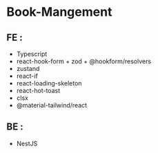# Book-Mangement
## FE :
- Typescript 
- react-hook-form + zod + @hookform/resolvers
- zustand
- react-if
- react-loading-skeleton
- react-hot-toast
- clsx
- @material-tailwind/react
## BE : 
- NestJS
